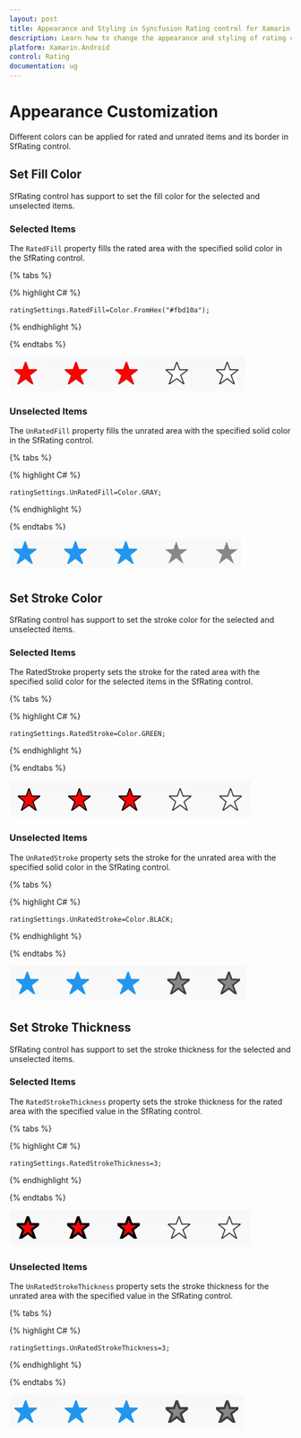 ```yaml
---
layout: post
title: Appearance and Styling in Syncfusion Rating control for Xamarin.Android
description: Learn how to change the appearance and styling of rating control using ItemSize, ItemSpacing, ItemCount and customization properties.
platform: Xamarin.Android
control: Rating
documentation: ug
---
```


# Appearance Customization

Different colors can be applied for rated and unrated items and its border in SfRating control.

## Set Fill Color

SfRating control has support to set the fill color for the selected and unselected items.

### Selected Items

The `RatedFill` property fills the rated area with the specified solid color in the SfRating control.

{% tabs %}

{% highlight C# %}

	ratingSettings.RatedFill=Color.FromHex("#fbd10a");

{% endhighlight %}

{% endtabs %}

![](images/ratedFill.jpg)

### Unselected Items

The `UnRatedFill` property fills the unrated area with the specified solid color in the SfRating control.

{% tabs %}

{% highlight C# %}

	ratingSettings.UnRatedFill=Color.GRAY;

{% endhighlight %}

{% endtabs %}

![](images/unRatedFill.jpg)

## Set Stroke Color

SfRating control has support to set the stroke color for the selected and unselected items.

### Selected Items

The RatedStroke property sets the stroke for the rated area with the specified solid color for the selected items in the SfRating control.

{% tabs %}

{% highlight C# %}

	ratingSettings.RatedStroke=Color.GREEN;

{% endhighlight %}

{% endtabs %}

![](images/ratedStroke.jpg)

### Unselected Items

The `UnRatedStroke` property sets the stroke for the unrated area with the specified solid color in the SfRating control.

{% tabs %}

{% highlight C# %}

	ratingSettings.UnRatedStroke=Color.BLACK;

{% endhighlight %}

{% endtabs %}

![](images/unRatedStroke.jpg)
 
## Set Stroke Thickness

SfRating control has support to set the stroke thickness for the selected and unselected items.

### Selected Items

The `RatedStrokeThickness` property sets the stroke thickness for the rated area with the specified value in the SfRating control.

{% tabs %}

{% highlight C# %}

	ratingSettings.RatedStrokeThickness=3;

{% endhighlight %}

{% endtabs %}

![](images/ratedStrokeThickness.jpg)

### Unselected Items

The `UnRatedStrokeThickness` property sets the stroke thickness for the unrated area with the specified value in the SfRating control.

{% tabs %}

{% highlight C# %}

	ratingSettings.UnRatedStrokeThickness=3;

{% endhighlight %}

{% endtabs %}

![](images/unRatedStrokeThickness.jpg)
